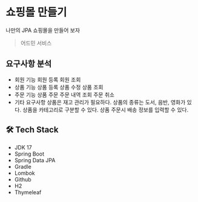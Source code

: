 # 쇼핑몰 만들기
나만의 JPA 쇼핑몰을 만들어 보자 
> 어드민 서비스 
  
## 요구사항 분석 

- 회원 기능
  회원 등록
  회원 조회
- 상품 기능
  상품 등록
  상품 수정
  상품 조회
- 주문 기능
  상품 주문
  주문 내역 조회
  주문 취소
- 기타 요구사항
  상품은 재고 관리가 필요하다.
  상품의 종류는 도서, 음반, 영화가 있다.
  상품을 카테고리로 구분할 수 있다.
  상품 주문시 배송 정보를 입력할 수 있다.

## 🛠 Tech Stack   
- JDK 17
- Spring Boot 
- Spring Data JPA
- Gradle
- Lombok
- Github
- H2
- Thymeleaf

